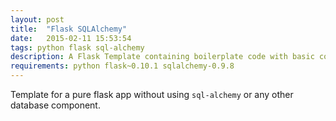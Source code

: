 ```yaml
---
layout: post
title:  "Flask SQLAlchemy"
date:   2015-02-11 15:53:54
tags: python flask sql-alchemy
description: A Flask Template containing boilerplate code with basic connectivity with sql-alchemy and two dummy sql-alchemy models.
requirements: python flask~0.10.1 sqlalchemy-0.9.8
---
```

Template for a pure flask app without using `sql-alchemy` or any other database component.

